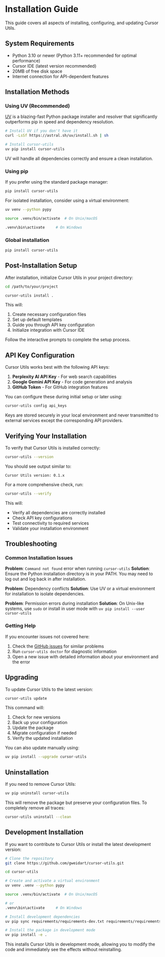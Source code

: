 # Installation Guide

This guide covers all aspects of installing, configuring, and updating Cursor Utils.

## System Requirements

- Python 3.10 or newer (Python 3.11+ recommended for optimal performance)
- Cursor IDE (latest version recommended)
- 20MB of free disk space
- Internet connection for API-dependent features

## Installation Methods

### Using UV (Recommended)

[UV](https://github.com/astral-sh/uv) is a blazing-fast Python package installer and resolver that significantly outperforms pip in speed and dependency resolution.

```bash
# Install UV if you don't have it
curl -LsSf https://astral.sh/uv/install.sh | sh
```

```bash
# Install cursor-utils
uv pip install cursor-utils
```

UV will handle all dependencies correctly and ensure a clean installation.

### Using pip

If you prefer using the standard package manager:

```bash
pip install cursor-utils
```

For isolated installation, consider using a virtual environment:

```bash
uv venv --python pypy
```

```bash
source .venv/bin/activate  # On Unix/macOS
```

```bash
.venv\bin\activate     # On Windows
```

### Global installation

```bash
pip install cursor-utils
```

## Post-Installation Setup

After installation, initialize Cursor Utils in your project directory:

```bash
cd /path/to/your/project
```

```bash
cursor-utils install .
```

This will:
1. Create necessary configuration files
2. Set up default templates
3. Guide you through API key configuration
4. Initialize integration with Cursor IDE

Follow the interactive prompts to complete the setup process.

## API Key Configuration

Cursor Utils works best with the following API keys:

1. **Perplexity AI API Key** - For web search capabilities
2. **Google Gemini API Key** - For code generation and analysis
3. **GitHub Token** - For GitHub integration features

You can configure these during initial setup or later using:

```bash
cursor-utils config api_keys
```

Keys are stored securely in your local environment and never transmitted to external services except the corresponding API providers.

## Verifying Your Installation

To verify that Cursor Utils is installed correctly:

```bash
cursor-utils --version
```

You should see output similar to:
```
Cursor Utils version: 0.1.x
```

For a more comprehensive check, run:

```bash
cursor-utils --verify
```

This will:
- Verify all dependencies are correctly installed
- Check API key configurations
- Test connectivity to required services
- Validate your installation environment

## Troubleshooting

### Common Installation Issues

**Problem**: `Command not found` error when running `cursor-utils`
**Solution**: Ensure the Python installation directory is in your PATH. You may need to log out and log back in after installation.

**Problem**: Dependency conflicts
**Solution**: Use UV or a virtual environment for installation to isolate dependencies.

**Problem**: Permission errors during installation
**Solution**: On Unix-like systems, use `sudo` or install in user mode with `uv pip install --user cursor-utils`

### Getting Help

If you encounter issues not covered here:

1. Check the [GitHub issues](https://github.com/gweidart/cursor-utils/issues) for similar problems
2. Run `cursor-utils doctor` for diagnostic information
3. Open a new issue with detailed information about your environment and the error

## Upgrading

To update Cursor Utils to the latest version:

```bash
cursor-utils update
```

This command will:
1. Check for new versions
2. Back up your configuration
3. Update the package
4. Migrate configuration if needed
5. Verify the updated installation

You can also update manually using:

```bash
uv pip install --upgrade cursor-utils
```

## Uninstallation

If you need to remove Cursor Utils:

```bash
uv pip uninstall cursor-utils
```

This will remove the package but preserve your configuration files. To completely remove all traces:

```bash
cursor-utils uninstall --clean
```

## Development Installation

If you want to contribute to Cursor Utils or install the latest development version:

```bash
# Clone the repository
git clone https://github.com/gweidart/cursor-utils.git
```

```bash
cd cursor-utils
```

```bash
# Create and activate a virtual environment
uv venv .venv --python pypy
```

```bash
source .venv/bin/activate  # On Unix/macOS
```

```bash
# or
.venv\bin\activate     # On Windows
```

```bash
# Install development dependencies
uv pip sync requirements/requirements-dev.txt requirements/requirements-test.txt
```

```bash
# Install the package in development mode
uv pip install -e .
```

This installs Cursor Utils in development mode, allowing you to modify the code and immediately see the effects without reinstalling.